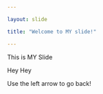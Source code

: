```yaml
---

layout: slide

title: "Welcome to MY slide!"

---
```


This is MY Slide


Hey Hey

Use the left arrow to go back!
